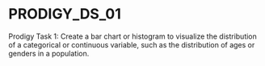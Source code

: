 # PRODIGY_DS_01
Prodigy Task 1: Create a bar chart or histogram to visualize the distribution of a categorical or continuous variable, such as the distribution of ages or genders in a population.
